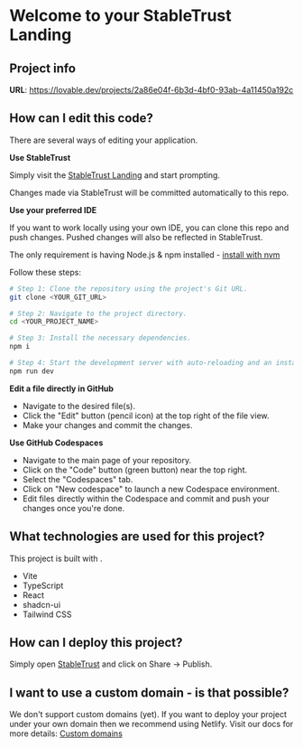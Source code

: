 # Welcome to your StableTrust Landing

## Project info

**URL**: https://lovable.dev/projects/2a86e04f-6b3d-4bf0-93ab-4a11450a192c

## How can I edit this code?

There are several ways of editing your application.

**Use StableTrust**

Simply visit the [StableTrust Landing](https://lovable.dev/projects/2a86e04f-6b3d-4bf0-93ab-4a11450a192c) and start prompting.

Changes made via StableTrust will be committed automatically to this repo.

**Use your preferred IDE**

If you want to work locally using your own IDE, you can clone this repo and push changes. Pushed changes will also be reflected in StableTrust.

The only requirement is having Node.js & npm installed - [install with nvm](https://github.com/nvm-sh/nvm#installing-and-updating)

Follow these steps:

```sh
# Step 1: Clone the repository using the project's Git URL.
git clone <YOUR_GIT_URL>

# Step 2: Navigate to the project directory.
cd <YOUR_PROJECT_NAME>

# Step 3: Install the necessary dependencies.
npm i

# Step 4: Start the development server with auto-reloading and an instant preview.
npm run dev
```

**Edit a file directly in GitHub**

- Navigate to the desired file(s).
- Click the "Edit" button (pencil icon) at the top right of the file view.
- Make your changes and commit the changes.

**Use GitHub Codespaces**

- Navigate to the main page of your repository.
- Click on the "Code" button (green button) near the top right.
- Select the "Codespaces" tab.
- Click on "New codespace" to launch a new Codespace environment.
- Edit files directly within the Codespace and commit and push your changes once you're done.

## What technologies are used for this project?

This project is built with .

- Vite
- TypeScript
- React
- shadcn-ui
- Tailwind CSS

## How can I deploy this project?

Simply open [StableTrust](https://lovable.dev/projects/2a86e04f-6b3d-4bf0-93ab-4a11450a192c) and click on Share -> Publish.

## I want to use a custom domain - is that possible?

We don't support custom domains (yet). If you want to deploy your project under your own domain then we recommend using Netlify. Visit our docs for more details: [Custom domains](https://docs.lovable.dev/tips-tricks/custom-domain/)
